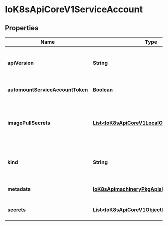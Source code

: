 
# IoK8sApiCoreV1ServiceAccount

## Properties
Name | Type | Description | Notes
------------ | ------------- | ------------- | -------------
**apiVersion** | **String** | APIVersion defines the versioned schema of this representation of an object. Servers should convert recognized schemas to the latest internal value, and may reject unrecognized values. More info: https://git.k8s.io/community/contributors/devel/api-conventions.md#resources |  [optional]
**automountServiceAccountToken** | **Boolean** | AutomountServiceAccountToken indicates whether pods running as this service account should have an API token automatically mounted. Can be overridden at the pod level. |  [optional]
**imagePullSecrets** | [**List&lt;IoK8sApiCoreV1LocalObjectReference&gt;**](IoK8sApiCoreV1LocalObjectReference.md) | ImagePullSecrets is a list of references to secrets in the same namespace to use for pulling any images in pods that reference this ServiceAccount. ImagePullSecrets are distinct from Secrets because Secrets can be mounted in the pod, but ImagePullSecrets are only accessed by the kubelet. More info: https://kubernetes.io/docs/concepts/containers/images/#specifying-imagepullsecrets-on-a-pod |  [optional]
**kind** | **String** | Kind is a string value representing the REST resource this object represents. Servers may infer this from the endpoint the client submits requests to. Cannot be updated. In CamelCase. More info: https://git.k8s.io/community/contributors/devel/api-conventions.md#types-kinds |  [optional]
**metadata** | [**IoK8sApimachineryPkgApisMetaV1ObjectMeta**](IoK8sApimachineryPkgApisMetaV1ObjectMeta.md) | Standard object&#39;s metadata. More info: https://git.k8s.io/community/contributors/devel/api-conventions.md#metadata |  [optional]
**secrets** | [**List&lt;IoK8sApiCoreV1ObjectReference&gt;**](IoK8sApiCoreV1ObjectReference.md) | Secrets is the list of secrets allowed to be used by pods running using this ServiceAccount. More info: https://kubernetes.io/docs/concepts/configuration/secret |  [optional]



